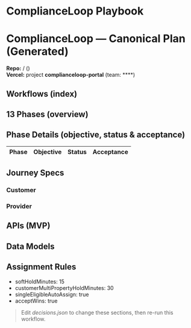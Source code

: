 # ComplianceLoop Playbook

<!-- CL:START -->
# ComplianceLoop — Canonical Plan (Generated)

**Repo:** / ()  
**Vercel:** project **complianceloop-portal** (team: ****)

## Workflows (index)


## 13 Phases (overview)


## Phase Details (objective, status & acceptance)
| Phase | Objective | Status | Acceptance |
|---|---|---|---|


## Journey Specs
### Customer


### Provider


## APIs (MVP)


## Data Models


## Assignment Rules
- softHoldMinutes: 15
- customerMultiPropertyHoldMinutes: 30
- singleEligibleAutoAssign: true
- acceptWins: true

> Edit *decisions.json* to change these sections, then re-run this workflow.
<!-- CL:END -->
